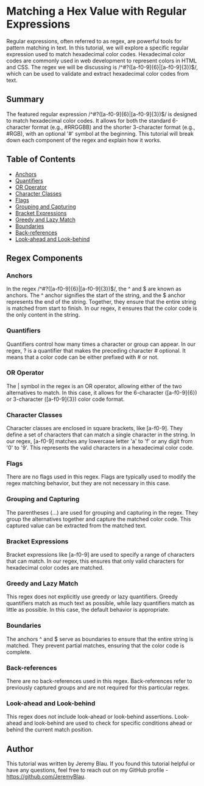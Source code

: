 #  Matching a Hex Value with Regular Expressions

Regular expressions, often referred to as regex, are powerful tools for pattern matching in text. In this tutorial, we will explore a specific regular expression used to match hexadecimal color codes. Hexadecimal color codes are commonly used in web development to represent colors in HTML and CSS. The regex we will be discussing is /^#?([a-f0-9]{6}|[a-f0-9]{3})$/, which can be used to validate and extract hexadecimal color codes from text.

## Summary

The featured regular expression /^#?([a-f0-9]{6}|[a-f0-9]{3})$/ is designed to match hexadecimal color codes. It allows for both the standard 6-character format (e.g., #RRGGBB) and the shorter 3-character format (e.g., #RGB), with an optional '#' symbol at the beginning. This tutorial will break down each component of the regex and explain how it works.

## Table of Contents

- [Anchors](#anchors)
- [Quantifiers](#quantifiers)
- [OR Operator](#or-operator)
- [Character Classes](#character-classes)
- [Flags](#flags)
- [Grouping and Capturing](#grouping-and-capturing)
- [Bracket Expressions](#bracket-expressions)
- [Greedy and Lazy Match](#greedy-and-lazy-match)
- [Boundaries](#boundaries)
- [Back-references](#back-references)
- [Look-ahead and Look-behind](#look-ahead-and-look-behind)

## Regex Components

### Anchors
In the regex /^#?([a-f0-9]{6}|[a-f0-9]{3})$/, the ^ and $ are known as anchors. The ^ anchor signifies the start of the string, and the $ anchor represents the end of the string. Together, they ensure that the entire string is matched from start to finish. In our regex, it ensures that the color code is the only content in the string.

### Quantifiers
Quantifiers control how many times a character or group can appear. In our regex, ? is a quantifier that makes the preceding character # optional. It means that a color code can be either prefixed with # or not.

### OR Operator
The | symbol in the regex is an OR operator, allowing either of the two alternatives to match. In this case, it allows for the 6-character ([a-f0-9]{6}) or 3-character ([a-f0-9]{3}) color code format.

### Character Classes
Character classes are enclosed in square brackets, like [a-f0-9]. They define a set of characters that can match a single character in the string. In our regex, [a-f0-9] matches any lowercase letter 'a' to 'f' or any digit from '0' to '9'. This represents the valid characters in a hexadecimal color code.

### Flags
There are no flags used in this regex. Flags are typically used to modify the regex matching behavior, but they are not necessary in this case.

### Grouping and Capturing
The parentheses (...) are used for grouping and capturing in the regex. They group the alternatives together and capture the matched color code. This captured value can be extracted from the matched text.

### Bracket Expressions
Bracket expressions like [a-f0-9] are used to specify a range of characters that can match. In our regex, this ensures that only valid characters for hexadecimal color codes are matched.

### Greedy and Lazy Match
This regex does not explicitly use greedy or lazy quantifiers. Greedy quantifiers match as much text as possible, while lazy quantifiers match as little as possible. In this case, the default behavior is appropriate.

### Boundaries
The anchors ^ and $ serve as boundaries to ensure that the entire string is matched. They prevent partial matches, ensuring that the color code is complete.


### Back-references
There are no back-references used in this regex. Back-references refer to previously captured groups and are not required for this particular regex.

### Look-ahead and Look-behind
This regex does not include look-ahead or look-behind assertions. Look-ahead and look-behind are used to check for specific conditions ahead or behind the current match position.

## Author

This tutorial was written by Jeremy Blau. If you found this tutorial helpful or have any questions, feel free to reach out on my GitHub profile - https://github.com/JeremyBlau.